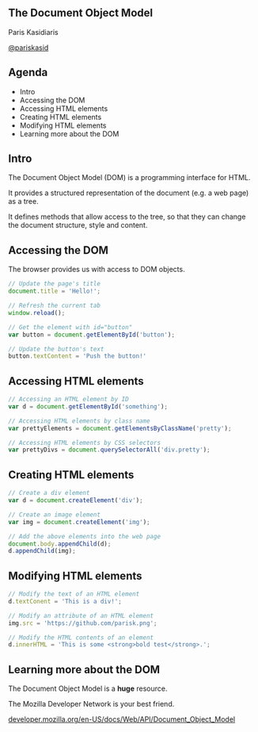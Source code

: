 ## The Document Object Model

Paris Kasidiaris

[@pariskasid](https://twitter.com/pariskasid)

## Agenda

* Intro
* Accessing the DOM
* Accessing HTML elements
* Creating HTML elements
* Modifying HTML elements
* Learning more about the DOM

## Intro

The Document Object Model (DOM) is a programming interface for HTML.

It provides a structured representation of the document (e.g. a web page) as a tree.

It defines methods that allow access to the tree, so that they can change the document structure, style and content.

## Accessing the DOM

The browser provides us with access to DOM objects.

```javascript
// Update the page's title
document.title = 'Hello!';

// Refresh the current tab
window.reload();

// Get the element with id="button"
var button = document.getElementById('button');

// Update the button's text
button.textContent = 'Push the button!'
```

## Accessing HTML elements

```javascript
// Accessing an HTML element by ID
var d = document.getElementById('something');

// Accessing HTML elements by class name
var prettyElements = document.getElementsByClassName('pretty');

// Accessing HTML elements by CSS selectors
var prettyDivs = document.querySelectorAll('div.pretty');
```

## Creating HTML elements

```javascript
// Create a div element
var d = document.createElement('div');

// Create an image element
var img = document.createElement('img');

// Add the above elements into the web page
document.body.appendChild(d);
d.appendChild(img);
```

## Modifying HTML elements

```javascript
// Modify the text of an HTML element
d.textConent = 'This is a div!';

// Modify an attribute of an HTML element
img.src = 'https://github.com/parisk.png';

// Modify the HTML contents of an element
d.innerHTML = 'This is some <strong>bold test</strong>.';
```

## Learning more about the DOM

The Document Object Model is a **huge** resource.

The Mozilla Developer Network is your best friend.

[developer.mozilla.org/en-US/docs/Web/API/Document_Object_Model](https://developer.mozilla.org/en-US/docs/Web/API/Document_Object_Model)